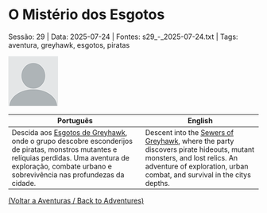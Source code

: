
# O Mistério dos Esgotos

Sessão: 29 | Data: 2025-07-24 | Fontes: s29_-_2025-07-24.txt | Tags: aventura, greyhawk, esgotos, piratas

![O Mistério dos Esgotos](blank.png)

| Português | English |
|-----------|---------|
| Descida aos [Esgotos de Greyhawk](esgotos_de_greyhawk.md), onde o grupo descobre esconderijos de piratas, monstros mutantes e relíquias perdidas. Uma aventura de exploração, combate urbano e sobrevivência nas profundezas da cidade. | Descent into the [Sewers of Greyhawk](esgotos_de_greyhawk.md), where the party discovers pirate hideouts, mutant monsters, and lost relics. An adventure of exploration, urban combat, and survival in the citys depths. |

[(Voltar a Aventuras / Back to Adventures)](dm/summary/aventuras.md)  

